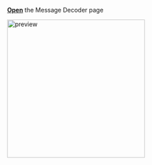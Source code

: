 **[Open](https://kanatov.github.io/decode-message-staircase/)** the Message Decoder page

<img width="320" alt="preview" src="https://github.com/kanatov/decode-message-staircase/assets/11691309/3d31477c-5ef6-47d4-8317-d1e248ccea6e">
